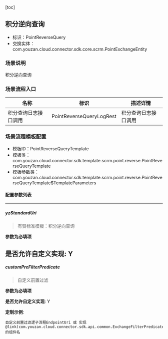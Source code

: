 [toc]

## 积分逆向查询
- 标识：PointReverseQuery
- 交换实体：com.youzan.cloud.connector.sdk.core.scrm.PointExchangeEntity
### 场景说明
积分逆向查询
### 场景流程入口

名称 | 标识 | 描述详情
---|---|---
积分查询日志接口调用 | PointReverseQueryLogRest | 积分查询日志接口调用

### 场景流程模板配置
- 模板ID：PointReverseQueryTemplate
- 模板类：com.youzan.cloud.connector.sdk.template.scrm.point.reverse.PointReverseQueryTemplate
- 模板参数类：com.youzan.cloud.connector.sdk.template.scrm.point.reverse.PointReverseQueryTemplate$TemplateParameters

#### 配置参数列表

---
##### yzStandardUri
> 有赞标准模板：积分逆向查询

**参数为必填项**


**是否允许自定义实现**: Y
---
##### customPreFilterPredicate
> 自定义前置过滤

**参数为必填项**


**是否允许自定义实现**: Y

**定制示例**:
```
自定义前置过滤逻子流程EndpointUri 或 实现@link(com.youzan.cloud.connector.sdk.api.common.ExchangeFilterPredicate)的组件名
```

